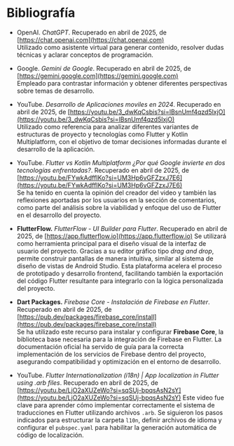 # Bibliografía

- OpenAI. *ChatGPT*. Recuperado en abril de 2025, de [https://chat.openai.com](https://chat.openai.com)  
  Utilizado como asistente virtual para generar contenido, resolver dudas técnicas y aclarar conceptos de programación.

- Google. *Gemini de Google*. Recuperado en abril de 2025, de [https://gemini.google.com](https://gemini.google.com)  
  Empleado para contrastar información y obtener diferentes perspectivas sobre temas de desarrollo.

- YouTube. *Desarrollo de Aplicaciones moviles en 2024*. Recuperado en abril de 2025, de [https://youtu.be/3_dwKqCsbis?si=lBsnUmf4qzd5lxjO](https://youtu.be/3_dwKqCsbis?si=lBsnUmf4qzd5lxjO)  
  Utilizado como referencia para analizar diferentes variantes de estructuras de proyecto y tecnologías como Flutter y Kotlin Multiplatform, con el objetivo de tomar decisiones informadas durante el desarrollo de la aplicación.

- YouTube. *Flutter vs Kotlin Multiplatform ¿Por qué Google invierte en dos tecnologías enfrentadas?*. Recuperado en abril de 2025, de [https://youtu.be/FYwkAdffIKo?si=UM3Hp6vGFZzxJ7E6](https://youtu.be/FYwkAdffIKo?si=UM3Hp6vGFZzxJ7E6)  
  Se ha tenido en cuenta la opinión del creador del video y también las reflexiones aportadas por los usuarios en la sección de comentarios, como parte del análisis sobre la viabilidad y enfoque del uso de Flutter en el desarrollo del proyecto.

- **FlutterFlow.** *FlutterFlow - UI Builder para Flutter*. Recuperado en abril de 2025, de [https://app.flutterflow.io](https://app.flutterflow.io)
  Se utilizará como herramienta principal para el diseño visual de la interfaz de usuario del proyecto. Gracias a su editor gráfico tipo *drag and drop*, permite construir pantallas de manera intuitiva, similar al sistema de diseño de vistas de Android Studio. Esta plataforma acelera el proceso de prototipado y desarrollo frontend, facilitando también la exportación del código Flutter resultante para integrarlo con la lógica personalizada del proyecto.

- **Dart Packages.** *Firebase Core - Instalación de Firebase en Flutter*. Recuperado en abril de 2025, de [https://pub.dev/packages/firebase_core/install](https://pub.dev/packages/firebase_core/install)  
  Se ha utilizado este recurso para instalar y configurar **Firebase Core**, la biblioteca base necesaria para la integración de Firebase en Flutter. La documentación oficial ha servido de guía para la correcta implementación de los servicios de Firebase dentro del proyecto, asegurando compatibilidad y optimización en el entorno de desarrollo.

- YouTube. *Flutter Internationalization (i18n) | App localization in Flutter using .arb files*. Recuperado en abril de 2025, de [https://youtu.be/LjO2aXUZeWo?si=sqSUj-bpqsAsN2sY](https://youtu.be/LjO2aXUZeWo?si=sqSUj-bpqsAsN2sY)
  Este video fue clave para aprender cómo implementar correctamente el sistema de traducciones en Flutter utilizando archivos `.arb`. Se siguieron los pasos indicados para estructurar la carpeta `l10n`, definir archivos de idioma y configurar el `pubspec.yaml` para habilitar la generación automática de código de localización.
